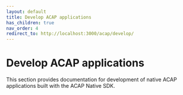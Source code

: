 ```yaml
---
layout: default
title: Develop ACAP applications
has_children: true
nav_order: 4
redirect_to: http://localhost:3000/acap/develop/
---
```


# Develop ACAP applications

This section provides documentation for development of native ACAP applications
built with the ACAP Native SDK.
